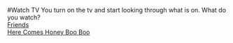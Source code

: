 #Watch TV
You turn on the tv and start looking through what is on. What do you watch?  
[Friends](/tvFriends.md)    
[Here Comes Honey Boo Boo](/HoneyB.md)